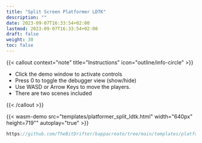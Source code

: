 ```yaml
---
title: "Split Screen Platformer LDTK"
description: ""
date: 2023-09-07T16:33:54+02:00
lastmod: 2023-09-07T16:33:54+02:00
draft: false
weight: 30
toc: false
---
```


{{< callout context="note" title="Instructions" icon="outline/info-circle" >}}

- Click the demo window to activate controls
- Press 0 to toggle the debugger view (show/hide)
- Use WASD or Arrow Keys to move the players.
- There are two scenes included

{{< /callout >}}

{{< wasm-demo src="templates/platformer_split_ldtk.html" width="640px" height=719"" autoplay="true" >}}

```go
https://github.com/TheBitDrifter/bappacreate/tree/main/templates/platformer-split-ldtk
```
